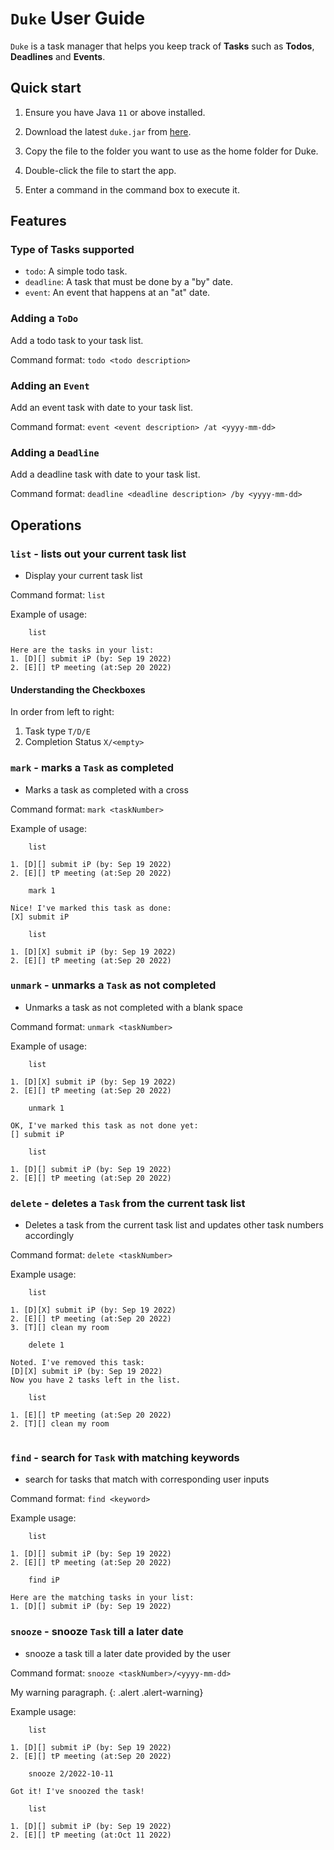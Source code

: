 # `Duke` User Guide

`Duke` is a task manager that helps you keep track of **Tasks** such as **Todos**, **Deadlines**
and **Events**.

## Quick start

1. Ensure you have Java `11` or above installed.

2. Download the latest `duke.jar` from [here](https://github.com/tienyu2000/ip/releases).

3. Copy the file to the folder you want to use as the home folder for Duke.

4. Double-click the file to start the app.

5. Enter a command in the command box to execute it.

## Features

### Type of Tasks supported
- `todo`: A simple todo task.
- `deadline`: A task that must be done by a "by" date.
- `event`: An event that happens at an "at" date.

### Adding a `ToDo`

Add a todo task to your task list.

Command format: `todo <todo description>`

### Adding an `Event`

Add an event task with date to your task list.

Command format: `event <event description> /at <yyyy-mm-dd>`

### Adding a `Deadline`

Add a deadline task with date to your task list.

Command format: `deadline <deadline description> /by <yyyy-mm-dd>`

## Operations

### `list` - lists out your current task list

- Display your current task list 

Command format: `list`

Example of usage: 

````
    list

Here are the tasks in your list:
1. [D][] submit iP (by: Sep 19 2022)
2. [E][] tP meeting (at:Sep 20 2022)
````

#### Understanding the Checkboxes
In order from left to right:
1. Task type `T/D/E`
2. Completion Status `X/<empty>`

### `mark` - marks a `Task` as completed

- Marks a task as completed with a cross 

Command format: `mark <taskNumber>`

Example of usage:

````
    list
    
1. [D][] submit iP (by: Sep 19 2022)
2. [E][] tP meeting (at:Sep 20 2022)

    mark 1
    
Nice! I've marked this task as done:
[X] submit iP

    list
    
1. [D][X] submit iP (by: Sep 19 2022)
2. [E][] tP meeting (at:Sep 20 2022)
````

### `unmark` - unmarks a `Task` as not completed 

- Unmarks a task as not completed with a blank space

Command format: `unmark <taskNumber>`

Example of usage:

````
    list 
    
1. [D][X] submit iP (by: Sep 19 2022)
2. [E][] tP meeting (at:Sep 20 2022)

    unmark 1
  
OK, I've marked this task as not done yet:
[] submit iP

    list 
    
1. [D][] submit iP (by: Sep 19 2022)
2. [E][] tP meeting (at:Sep 20 2022)
````

### `delete` - deletes a `Task` from the current task list

- Deletes a task from the current task list and updates other task numbers accordingly

Command format: `delete <taskNumber>`

Example usage:

````
    list
    
1. [D][X] submit iP (by: Sep 19 2022)
2. [E][] tP meeting (at:Sep 20 2022)
3. [T][] clean my room

    delete 1
    
Noted. I've removed this task:
[D][X] submit iP (by: Sep 19 2022)
Now you have 2 tasks left in the list.

    list
    
1. [E][] tP meeting (at:Sep 20 2022)
2. [T][] clean my room
 
````

### `find` - search for `Task` with matching keywords

- search for tasks that match with corresponding user inputs

Command format: `find <keyword>`

Example usage:

````
    list
     
1. [D][] submit iP (by: Sep 19 2022)
2. [E][] tP meeting (at:Sep 20 2022)

    find iP
    
Here are the matching tasks in your list:
1. [D][] submit iP (by: Sep 19 2022)

````
### `snooze` - snooze `Task` till a later date

- snooze a task till a later date provided by the user

Command format: `snooze <taskNumber>/<yyyy-mm-dd>`

My warning paragraph.
{: .alert .alert-warning}

Example usage:

````
    list 
    
1. [D][] submit iP (by: Sep 19 2022)
2. [E][] tP meeting (at:Sep 20 2022)

    snooze 2/2022-10-11
    
Got it! I've snoozed the task!

    list

1. [D][] submit iP (by: Sep 19 2022)
2. [E][] tP meeting (at:Oct 11 2022)

````
